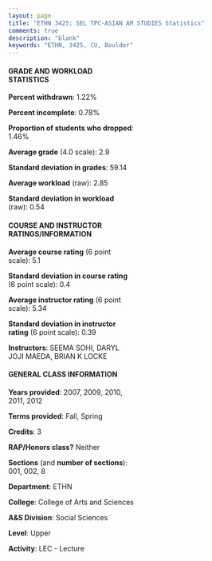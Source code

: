 ```yaml
---
layout: page
title: "ETHN 3425: SEL TPC-ASIAN AM STUDIES Statistics"
comments: true
description: "blank"
keywords: "ETHN, 3425, CU, Boulder"
--- 
```

<head>
<script src="https://ajax.googleapis.com/ajax/libs/jquery/2.1.3/jquery.min.js"></script>
<script src="https://dl.dropboxusercontent.com/s/pc42nxpaw1ea4o9/highcharts.js?dl=0"></script>
<!-- <script src="../assets/js/highcharts.js"></script> -->
<style type="text/css">@font-face {
	font-family: "Bebas Neue";
	src: url(https://www.filehosting.org/file/details/544349/BebasNeue%20Regular.otf) format("opentype");
	}
	h1.Bebas { 
		font-family: "Bebas Neue", Verdana, Tahoma;
	}
</style>
</head>
<body>
	<div id="container" style="float: right; width: 45%; height: 88%; margin-left: 2.5%; margin-right: 2.5%;"></div>
	<script language="JavaScript">
		$(document).ready(function() {
		var chart = {type: 'column'};
		var title = {text: 'Grade Distribution'};
		var xAxis = {categories: ['A','B','C','D','F'],crosshair: true};
		var yAxis = {min: 0,title: {text: 'Percentage'}};
		var tooltip = {headerFormat: '<center><b><span style="font-size:20px">{point.key}</span></b></center>',
		               pointFormat: '<td style="padding:0"><b>{point.y:.1f}%</b></td>',
		               footerFormat: '</table>',shared: true,useHTML: true};
		var plotOptions = {column: {pointPadding: 0.0,borderWidth: 0}};  
		var credits = {enabled: false};var series= [{name: 'Percent',data: [39.55,29.1,22.39,3.73,5.22,]}];
		var json = {};
		json.chart = chart;
		json.title = title;
		json.tooltip = tooltip;
		json.xAxis = xAxis;
		json.yAxis = yAxis;  
		json.series = series;
		json.plotOptions = plotOptions;  
		json.credits = credits;
		$('#container').highcharts(json);
	});
	</script>
</body>
			   
#### GRADE AND WORKLOAD STATISTICS

**Percent withdrawn**: 1.22%

**Percent incomplete**: 0.78%

**Proportion of students who dropped**: 1.46%

**Average grade** (4.0 scale): 2.9

**Standard deviation in grades**: 59.14

**Average workload** (raw): 2.85

**Standard deviation in workload** (raw): 0.54

#### COURSE AND INSTRUCTOR RATINGS/INFORMATION

**Average course rating** (6 point scale): 5.1

**Standard deviation in course rating** (6 point scale): 0.4

**Average instructor rating** (6 point scale): 5.34

**Standard deviation in instructor rating** (6 point scale): 0.39

**Instructors**: SEEMA SOHI, DARYL JOJI MAEDA, BRIAN K LOCKE

#### GENERAL CLASS INFORMATION

**Years provided**: 2007, 2009, 2010, 2011, 2012

**Terms provided**: Fall, Spring

**Credits**: 3

**RAP/Honors class?** Neither

**Sections** (and **number of sections**): 001, 002, 8

**Department**: ETHN

**College**: College of Arts and Sciences

**A&S Division**: Social Sciences

**Level**: Upper

**Activity**: LEC - Lecture